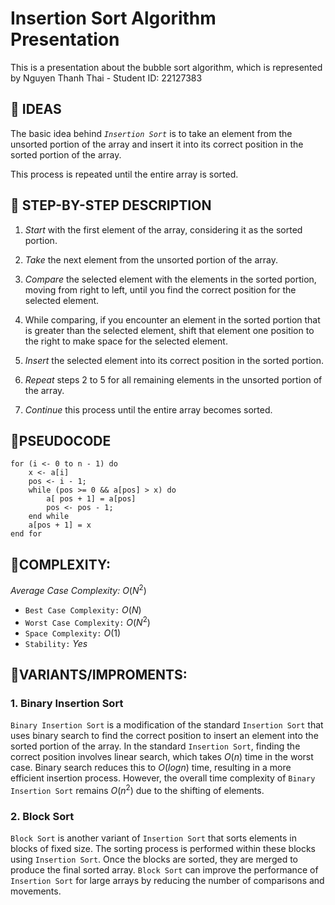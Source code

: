 # Insertion Sort Algorithm Presentation

This is a presentation about the bubble sort algorithm, which is represented by Nguyen Thanh Thai - Student ID: 22127383


## 🔴 IDEAS

The basic idea behind _`Insertion Sort`_ is to take an element from the unsorted portion of the array and insert it into its correct position in the sorted portion of the array. 

This process is repeated until the entire array is sorted.

## 🔴 STEP-BY-STEP DESCRIPTION
1. _Start_ with the first element of the array, considering it as the sorted portion.

2. _Take_ the next element from the unsorted portion of the array.

3. _Compare_ the selected element with the elements in the sorted portion, moving from right to left, until you find the correct position for the selected element.

4. While comparing, if you encounter an element in the sorted portion that is greater than the selected element, shift that element one position to the right to make space for the selected element.

5. _Insert_ the selected element into its correct position in the sorted portion.

6. _Repeat_ steps 2 to 5 for all remaining elements in the unsorted portion of the array.

7. _Continue_ this process until the entire array becomes sorted.

## 🔴PSEUDOCODE
    for (i <- 0 to n - 1) do
        x <- a[i]
        pos <- i - 1;
        while (pos >= 0 && a[pos] > x) do
            a[ pos + 1] = a[pos]
            pos <- pos - 1;
        end while
        a[pos + 1] = x
    end for

## 🔴COMPLEXITY:
_Average Case Complexity:_ $O(N^2)$
- `Best Case Complexity:` $O(N)$
- `Worst Case Complexity:` $O(N^2)$
- `Space Complexity:` $O(1)$
- `Stability:` $Yes$

## 🔴VARIANTS/IMPROMENTS:

### 1. Binary Insertion Sort

`Binary Insertion Sort` is a modification of the standard `Insertion Sort` that uses binary search to find the correct position to insert an element into the sorted portion of the array. In the standard `Insertion Sort`, finding the correct position involves linear search, which takes $O(n)$ time in the worst case. Binary search reduces this to $O(log n)$ time, resulting in a more efficient insertion process. However, the overall time complexity of `Binary Insertion Sort` remains $O(n^2)$ due to the shifting of elements.

### 2. Block Sort

`Block Sort` is another variant of `Insertion Sort` that sorts elements in blocks of fixed size. The sorting process is performed within these blocks using `Insertion Sort`. Once the blocks are sorted, they are merged to produce the final sorted array. `Block Sort` can improve the performance of `Insertion Sort` for large arrays by reducing the number of comparisons and movements.





